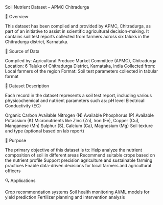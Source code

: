 Soil Nutrient Dataset – APMC Chitradurga

📄 Overview

This dataset has been compiled and provided by APMC, Chitradurga, as part of an initiative to assist in scientific agricultural decision-making. It contains soil test reports collected from farmers across six taluks in the Chitradurga district, Karnataka.

📍 Source of Data

Compiled by: Agricultural Produce Market Committee (APMC), Chitradurga
Location: 6 Taluks of Chitradurga District, Karnataka, India
Collected from: Local farmers of the region
Format: Soil test parameters collected in tabular format


🧪 Dataset Description

Each record in the dataset represents a soil test report, including various physicochemical and nutrient parameters such as:
pH level
Electrical Conductivity (EC)

Organic Carbon
Available Nitrogen (N)
Available Phosphorus (P)
Available Potassium (K)
Micronutrients like Zinc (Zn), Iron (Fe), Copper (Cu), Manganese (Mn)
Sulphur (S), Calcium (Ca), Magnesium (Mg)
Soil texture and type (optional based on lab report)


🌾 Purpose

The primary objective of this dataset is to:
Help analyze the nutrient composition of soil in different areas
Recommend suitable crops based on the nutrient profile
Support precision agriculture and sustainable farming practices
Enable data-driven decisions for local farmers and agricultural officers


🔍 Applications

Crop recommendation systems
Soil health monitoring
AI/ML models for yield prediction
Fertilizer planning and intervention analysis
